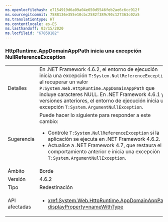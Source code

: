 ```yaml
---
ms.openlocfilehash: e7154919d6a09a04e650d5546feb2ae6c6cc912f
ms.sourcegitcommit: 7588136e355e10cbc2582f389c90c127363c02a5
ms.translationtype: HT
ms.contentlocale: es-ES
ms.lasthandoff: 03/15/2020
ms.locfileid: "67859182"
---
```

### <a name="httpruntimeappdomainapppath-throws-a-nullreferenceexception"></a>HttpRuntime.AppDomainAppPath inicia una excepción NullReferenceException

|   |   |
|---|---|
|Detalles|En .NET Framework 4.6.2, el entorno de ejecución inicia una excepción <code>T:System.NullReferenceException</code> al recuperar un valor <code>P:System.Web.HttpRuntime.AppDomainAppPath</code> que incluye caracteres NULL. En .NET Framework 4.6.1 y versiones anteriores, el entorno de ejecución inicia una excepción <code>T:System.ArgumentNullException</code>.|
|Sugerencia|Puede hacer lo siguiente para responder a este cambio:<ul><li>Controle <code>T:System.NullReferenceException</code> si la aplicación se ejecuta en .NET Framework 4.6.2.</li><li>Actualice a .NET Framework 4.7, que restaura el comportamiento anterior e inicia una excepción <code>T:System.ArgumentNullException</code>.</li></ul>|
|Ámbito|Borde|
|Versión|4.6.2|
|Tipo|Redestinación|
|API afectadas|<ul><li><xref:System.Web.HttpRuntime.AppDomainAppPath?displayProperty=nameWithType></li></ul>|
